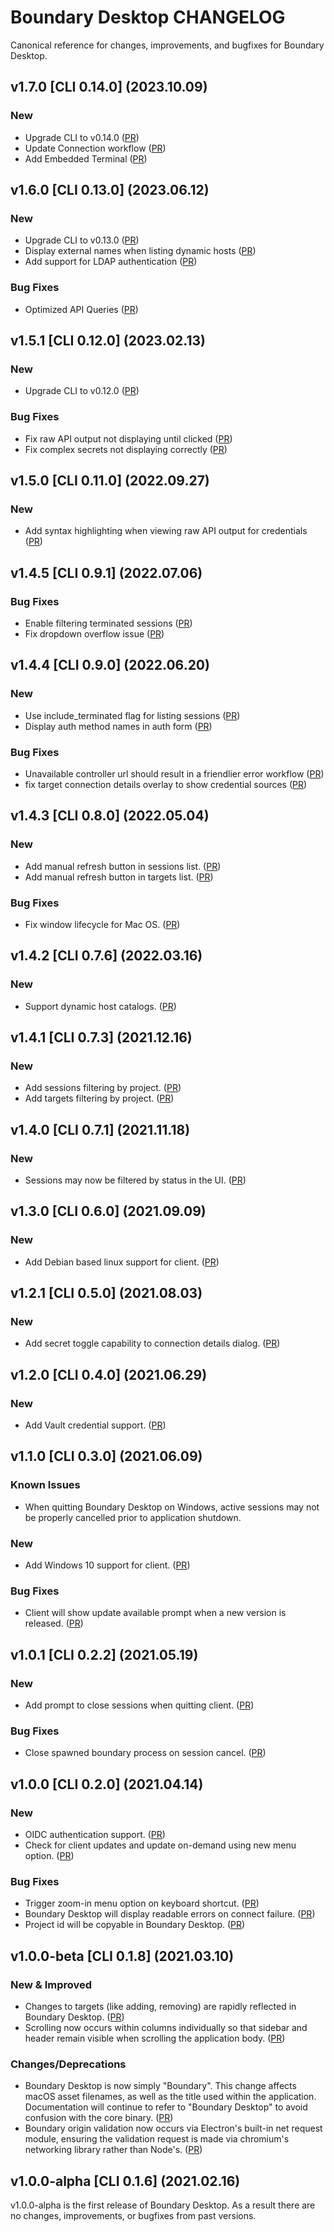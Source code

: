 # Boundary Desktop CHANGELOG

Canonical reference for changes, improvements, and bugfixes for Boundary Desktop.

## v1.7.0 [CLI 0.14.0] (2023.10.09)

### New

- Upgrade CLI to v0.14.0 ([PR](https://github.com/hashicorp/boundary-ui/pull/1923))
- Update Connection workflow ([PR](https://github.com/hashicorp/boundary-ui/pull/1919))
- Add Embedded Terminal ([PR](https://github.com/hashicorp/boundary-ui/pull/1884))


## v1.6.0 [CLI 0.13.0] (2023.06.12)

### New

- Upgrade CLI to v0.13.0 ([PR](https://github.com/hashicorp/boundary-ui/pull/1712))
- Display external names when listing dynamic hosts ([PR](https://github.com/hashicorp/boundary-ui/pull/1664))
- Add support for LDAP authentication ([PR](https://github.com/hashicorp/boundary-ui/pull/1645))

### Bug Fixes

- Optimized API Queries ([PR](https://github.com/hashicorp/boundary-ui/pull/1707))


## v1.5.1 [CLI 0.12.0] (2023.02.13)

### New

- Upgrade CLI to v0.12.0 ([PR](https://github.com/hashicorp/boundary-ui/pull/1625))

### Bug Fixes

- Fix raw API output not displaying until clicked ([PR](https://github.com/hashicorp/boundary-ui/pull/1354))
- Fix complex secrets not displaying correctly ([PR](https://github.com/hashicorp/boundary-ui/pull/1551))


## v1.5.0 [CLI 0.11.0] (2022.09.27)

### New

- Add syntax highlighting when viewing raw API output for credentials ([PR](https://github.com/hashicorp/boundary-ui/pull/1271))


## v1.4.5 [CLI 0.9.1] (2022.07.06)

### Bug Fixes

- Enable filtering terminated sessions ([PR](https://github.com/hashicorp/boundary-ui/pull/1169)) 
- Fix dropdown overflow issue ([PR](https://github.com/hashicorp/boundary-ui/pull/1160)) 


## v1.4.4 [CLI 0.9.0] (2022.06.20)

### New

- Use include_terminated flag for listing sessions ([PR](https://github.com/hashicorp/boundary-ui/pull/1126)) 
- Display auth method names in auth form ([PR](https://github.com/hashicorp/boundary-ui/pull/1113)) 

### Bug Fixes

-  Unavailable controller url should result in a friendlier error workflow  ([PR](https://github.com/hashicorp/boundary-ui/pull/1107))
-  fix target connection details overlay to show credential sources ([PR](https://github.com/hashicorp/boundary-ui/pull/1146))

## v1.4.3 [CLI 0.8.0] (2022.05.04)

### New

- Add manual refresh button in sessions list. ([PR](https://github.com/hashicorp/boundary-ui/pull/1069))
- Add manual refresh button in targets list. ([PR](https://github.com/hashicorp/boundary-ui/pull/1087))

### Bug Fixes

- Fix window lifecycle for Mac OS. ([PR](https://github.com/hashicorp/boundary-ui/pull/1067))

## v1.4.2 [CLI 0.7.6] (2022.03.16)

### New

- Support dynamic host catalogs. ([PR](https://github.com/hashicorp/boundary-ui/pull/981))

## v1.4.1 [CLI 0.7.3] (2021.12.16)

### New

- Add sessions filtering by project. ([PR](https://github.com/hashicorp/boundary-ui/pull/880))
- Add targets filtering by project. ([PR](https://github.com/hashicorp/boundary-ui/pull/883))

## v1.4.0 [CLI 0.7.1] (2021.11.18)

### New

- Sessions may now be filtered by status in the UI. ([PR](https://github.com/hashicorp/boundary-ui/pull/860))

## v1.3.0 [CLI 0.6.0] (2021.09.09)

### New

- Add Debian based linux support for client. ([PR](https://github.com/hashicorp/boundary-ui/pull/719))

## v1.2.1 [CLI 0.5.0] (2021.08.03)

### New

- Add secret toggle capability to connection details dialog. ([PR](https://github.com/hashicorp/boundary-ui/pull/637))

## v1.2.0 [CLI 0.4.0] (2021.06.29)

### New

- Add Vault credential support. ([PR](https://github.com/hashicorp/boundary-ui/pull/619))

## v1.1.0 [CLI 0.3.0] (2021.06.09)

### Known Issues

- When quitting Boundary Desktop on Windows, active sessions may not be properly cancelled prior to application shutdown.

### New

- Add Windows 10 support for client. ([PR](https://github.com/hashicorp/boundary-ui/pull/581))

### Bug Fixes

- Client will show update available prompt when a new version is released. ([PR](https://github.com/hashicorp/boundary-ui/pull/566))

## v1.0.1 [CLI 0.2.2] (2021.05.19)

### New

- Add prompt to close sessions when quitting client. ([PR](https://github.com/hashicorp/boundary-ui/pull/555))

### Bug Fixes

- Close spawned boundary process on session cancel. ([PR](https://github.com/hashicorp/boundary-ui/pull/549))

## v1.0.0 [CLI 0.2.0] (2021.04.14)

### New

- OIDC authentication support. ([PR](https://github.com/hashicorp/boundary-ui/pull/429))
- Check for client updates and update on-demand using new menu option. ([PR](https://github.com/hashicorp/boundary-ui/pull/522))

### Bug Fixes

- Trigger zoom-in menu option on keyboard shortcut. ([PR](https://github.com/hashicorp/boundary-ui/pull/505))
- Boundary Desktop will display readable errors on connect failure. ([PR](https://github.com/hashicorp/boundary-ui/pull/530))
- Project id will be copyable in Boundary Desktop. ([PR](https://github.com/hashicorp/boundary-ui/pull/523))

## v1.0.0-beta [CLI 0.1.8] (2021.03.10)

### New & Improved

- Changes to targets (like adding, removing) are rapidly reflected in Boundary Desktop. ([PR](https://github.com/hashicorp/boundary-ui/pull/487))
- Scrolling now occurs within columns individually so that sidebar and header remain visible when scrolling the application body.  ([PR](https://github.com/hashicorp/boundary-ui/pull/482))

### Changes/Deprecations

- Boundary Desktop is now simply "Boundary".  This change affects macOS asset filenames, as well as the title used within the application.  Documentation will continue to refer to "Boundary Desktop" to avoid confusion with the core binary.  ([PR](https://github.com/hashicorp/boundary-ui/pull/481))
- Boundary origin validation now occurs via Electron's built-in net request module, ensuring the validation request is made via chromium's networking library rather than Node's.  ([PR](https://github.com/hashicorp/boundary-ui/pull/480))

## v1.0.0-alpha [CLI 0.1.6] (2021.02.16)

v1.0.0-alpha is the first release of Boundary Desktop. As a result there are no changes, improvements, or bugfixes from past versions.
